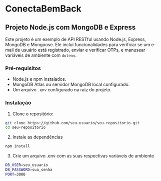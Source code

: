 ﻿# ConectaBemBack
## Projeto Node.js com MongoDB e Express

Este projeto é um exemplo de API RESTful usando Node.js, Express, MongoDB e Mongoose. Ele inclui funcionalidades para verificar se um e-mail de usuário está registrado, enviar e verificar OTPs, e manusear variáveis de ambiente com `dotenv`.

### Pré-requisitos

- Node.js e npm instalados.
- MongoDB Atlas ou servidor MongoDB local configurado.
- Um arquivo `.env` configurado na raiz do projeto.

### Instalação

1. Clone o repositório:

```sh
git clone https://github.com/seu-usuario/seu-repositorio.git
cd seu-repositorio
```
2. Instale as dependências
```sh
npm install
```

3. Crie um arquivo .env com as suas respectivas variáveis de ambiente
```sh
DB_USER=seu_usuario
DB_PASSWORD=sua_senha
PORT=3000
```
